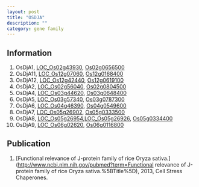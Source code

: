 ```yaml
---
layout: post
title: "OSDJA"
description: ""
category: gene family
---
```


## Information
1. OsDjA1, [LOC_Os02g43930](http://rice.plantbiology.msu.edu/cgi-bin/ORF_infopage.cgi?orf=LOC_Os02g43930), [Os02g0656500](http://rapdb.dna.affrc.go.jp/viewer/gbrowse_details/irgsp1?name=Os02g0656500)
2. OsDjA11, [LOC_Os12g07060](http://rice.plantbiology.msu.edu/cgi-bin/ORF_infopage.cgi?orf=LOC_Os12g07060), [Os12g0168400](http://rapdb.dna.affrc.go.jp/viewer/gbrowse_details/irgsp1?name=Os12g0168400)
3. OsDjA12, [LOC_Os12g42440](http://rice.plantbiology.msu.edu/cgi-bin/ORF_infopage.cgi?orf=LOC_Os12g42440), [Os12g0619100](http://rapdb.dna.affrc.go.jp/viewer/gbrowse_details/irgsp1?name=Os12g0619100)
4. OsDjA2, [LOC_Os02g56040](http://rice.plantbiology.msu.edu/cgi-bin/ORF_infopage.cgi?orf=LOC_Os02g56040), [Os02g0804500](http://rapdb.dna.affrc.go.jp/viewer/gbrowse_details/irgsp1?name=Os02g0804500)
5. OsDjA4, [LOC_Os03g44620](http://rice.plantbiology.msu.edu/cgi-bin/ORF_infopage.cgi?orf=LOC_Os03g44620), [Os03g0648400](http://rapdb.dna.affrc.go.jp/viewer/gbrowse_details/irgsp1?name=Os03g0648400)
6. OsDjA5, [LOC_Os03g57340](http://rice.plantbiology.msu.edu/cgi-bin/ORF_infopage.cgi?orf=LOC_Os03g57340), [Os03g0787300](http://rapdb.dna.affrc.go.jp/viewer/gbrowse_details/irgsp1?name=Os03g0787300)
7. OsDjA6, [LOC_Os04g46390](http://rice.plantbiology.msu.edu/cgi-bin/ORF_infopage.cgi?orf=LOC_Os04g46390), [Os04g0549600](http://rapdb.dna.affrc.go.jp/viewer/gbrowse_details/irgsp1?name=Os04g0549600)
8. OsDjA7, [LOC_Os05g26902](http://rice.plantbiology.msu.edu/cgi-bin/ORF_infopage.cgi?orf=LOC_Os05g26902), [Os05g0333500](http://rapdb.dna.affrc.go.jp/viewer/gbrowse_details/irgsp1?name=Os05g0333500)
9. OsDjA8, [LOC_Os05g26954](http://rice.plantbiology.msu.edu/cgi-bin/ORF_infopage.cgi?orf=LOC_Os05g26954),[LOC_Os05g26926](http://rice.plantbiology.msu.edu/cgi-bin/ORF_infopage.cgi?orf=LOC_Os05g26926), [Os05g0334400](http://rapdb.dna.affrc.go.jp/viewer/gbrowse_details/irgsp1?name=Os05g0334400)
10. OsDjA9, [LOC_Os06g02620](http://rice.plantbiology.msu.edu/cgi-bin/ORF_infopage.cgi?orf=LOC_Os06g02620), [Os06g0116800](http://rapdb.dna.affrc.go.jp/viewer/gbrowse_details/irgsp1?name=Os06g0116800)

## Publication
1. [Functional relevance of J-protein family of rice Oryza sativa.](http://www.ncbi.nlm.nih.gov/pubmed?term=Functional relevance of J-protein family of rice Oryza sativa.%5BTitle%5D), 2013, Cell Stress Chaperones.


